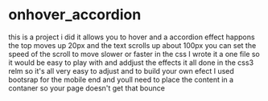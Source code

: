# onhover_accordion
this is a project i did it allows you to hover and a accordion effect happons the top moves up 20px and the text scrolls up about 100px you can set the speed of the scroll to move slower or faster in the css I wrote it a one file so it would be easy to play with and addjust the effects it all done in the css3 relm so it's all very easy to adjust and to build your own efect I used bootsrap for the mobile end and youll need to place the content in a contaner so your page doesn't get that bounce 
